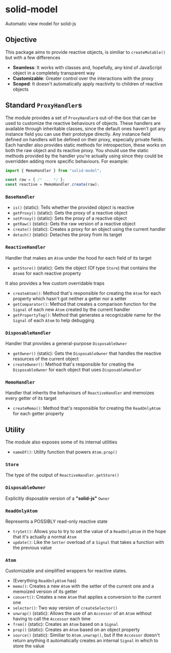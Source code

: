 
# solid-model
Automatic view model for solid-js

## Objective
This package aims to provide reactive objects, is similiar to `createMutable()` but with a few differences
- **Seamless**: It works with classes and, hopefully, any kind of JavaScript object in a completely transparent way
- **Customizable**: Greater control over the interactions with the proxy
- **Scoped**: It doesn't automatically apply reactivity to children of reactive objects

## Standard `ProxyHandler`s
The module provides a set of `ProxyHandler`s out-of-the-box that can be used to customize the reactive behaviours of objects.
These handlers are available through inheritable classes, since the default ones haven't got any instance field you can use their prototype directly.
Any instance field defined on handlers will be defined on their proxy, especially private fields.
Each handler also provides static methods for introspection, these works on both the raw object and its reactive proxy.
You should use the static methods provided by the handler you're actually using since they could be overridden adding more specific behaviours.
For example:
```ts
import { MemoHandler } from "solid-model";

const raw = { /* ... */ };
const reactive = MemoHandler.create(raw);
```

### `BaseHandler`
- `is()` (static): Tells whether the provided object is reactive
- `getProxy()` (static): Gets the proxy of a reactive object
- `setProxy()` (static): Sets the proxy of a reactive object
- `getRaw()` (static): Gets the raw version of a reactive object
- `create()` (static): Creates a proxy for an object using the current handler
- `detach()` (static): Detaches the proxy from its target

### `ReactiveHandler`
Handler that makes an `Atom` under the hood for each field of its target
- `getStore()` (static): Gets the object (Of type `Store`) that contains the `Atom`s for each reactive property

It also provides a few custom overridable traps
- `createAtom()`: Method that's responsible for creating the `Atom` for each property which hasn't got neither a getter nor a setter
- `getComparator()`: Method that creates a comparison function for the `Signal` of each new `Atom` created by the current handler
- `getPropertyTag()`: Method that generates a recognizable name for the `Signal` of each `Atom` to help debugging

### `DisposableHandler`
Handler that provides a general-purpose `DisposableOwner`
- `getOwner()` (static): Gets the `DisposableOwner` that handles the reactive resources of the current object
- `createOwner()`: Method that's responsible for creating the `DisposableOwner` for each object that uses `DisposableHandler`

### `MemoHandler`
Handler that inherits the behaviours of `ReactiveHandler` and memoizes every getter of its target
- `createMemo()`: Method that's responsible for creating the `ReadOnlyAtom` for each getter property

## Utility
The module also exposes some of its internal utilities
- `nameOf()`: Utility function that powers `Atom.prop()`

### `Store`
The type of the output of `ReactiveHandler.getStore()`

### `DisposableOwner`
Explicitly disposable version of a **"solid-js"** `Owner`

### `ReadOnlyAtom`
Represents a POSSIBLY read-only reactive state
- `trySet()`: Allows you to try to set the value of a `ReadOnlyAtom` in the hope that it's actually a normal `Atom`
- `update()`: Like the `Setter` overload of a `Signal` that takes a function with the previous value

### `Atom`
Customizable and simplified wrappers for reactive states.
- (Everything `ReadOnlyAtom` has)
- `memo()`: Creates a new `Atom` with the setter of the current one and a memoized version of its getter
- `convert()`: Creates a new `Atom` that applies a conversion to the current one
- `selector()`: Two way version of `createSelector()`
- `unwrap()` (static): Allows the use of an `Accessor` of an `Atom` without having to call the `Accessor` each time
- `from()` (static): Creates an `Atom` based on a `Signal`
- `prop()` (static): Creates an `Atom` based on an object property
- `source()` (static): Similiar to `Atom.unwrap()`, but if the `Accessor` doesn't return anything it automatically creates an internal `Signal` in which to store the value